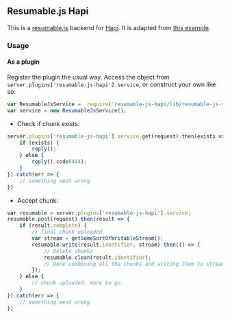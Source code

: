 ## Resumable.js Hapi

This is a [resumable.js](https://github.com/23/resumable.js) backend for [Hapi](http://hapijs.com/). It is adapted from [this example](https://github.com/23/resumable.js/blob/master/samples/Node.js/resumable-node.js).

### Usage

#### As a plugin

Register the plugin the usual way. Access the object from `server.plugins['resumable-js-hapi'].service`,
or construct your own like so:
```js
var ResumableJsService =  require('resumable-js-hapi/lib/resumable-js-service');
var service = new ResumableJsService();
```

* Check if chunk exists:
```js
server.plugins['resumable-js-hapi'].service.get(request).then(exists => {
    if (exists) {
        reply();
    } else {
        reply().code(404);
    }
}).catch(err => {
    // something went wrong
})
```
* Accept chunk:
```js
var resumable = server.plugins['resumable-js-hapi'].service;
resumable.post(request).then(result => {
    if (result.complete) {
        // final chunk uploaded
        var stream = getSomeSortOfWritableStream();
        resumable.write(result.identifier, stream).then(() => {
            // Delete chunks
            resumable.clean(result.identifier); 
            // Done combining all the chunks and writing them to stream
        });
    } else {
        // chunk uploaded. more to go.
    }
}).catch(err => {
    // something went wrong
})
```
